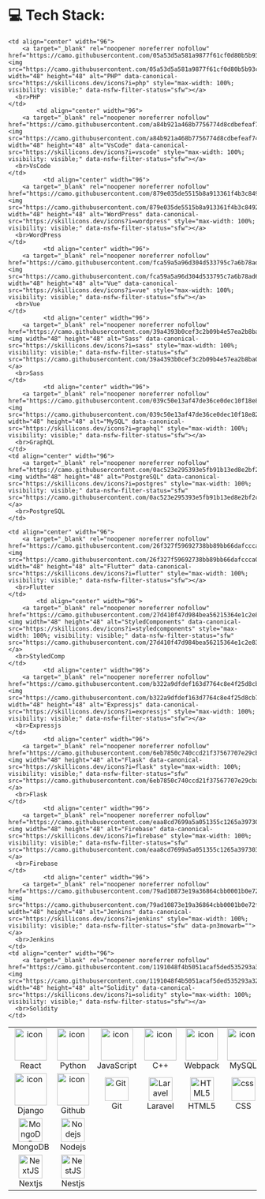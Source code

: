 

# 💻 Tech Stack:
<table align="center">
  <tbody><tr>
    <td align="center" width="96">
        <a target="_blank" rel="noopener noreferrer nofollow" href="https://camo.githubusercontent.com/48a026f4399514afed27e76efb9f48e139a0ba4b613d933a8c7a094dc1da475c/68747470733a2f2f74656368737461636b2d67656e657261746f722e76657263656c2e6170702f72656163742d69636f6e2e737667"><img src="https://camo.githubusercontent.com/48a026f4399514afed27e76efb9f48e139a0ba4b613d933a8c7a094dc1da475c/68747470733a2f2f74656368737461636b2d67656e657261746f722e76657263656c2e6170702f72656163742d69636f6e2e737667" alt="icon" width="65" height="65" data-canonical-src="https://techstack-generator.vercel.app/react-icon.svg" style="max-width: 100%; visibility: visible;" data-nsfw-filter-status="sfw"></a>
      <br>React
    </td>
    <td align="center" width="96">
      <a href="#macropower-tech">
        <img src="https://camo.githubusercontent.com/52ec9548f75773e7841dd77f89a654e8a0bc2cce02da2eb43f84240f50351512/68747470733a2f2f74656368737461636b2d67656e657261746f722e76657263656c2e6170702f707974686f6e2d69636f6e2e737667" alt="icon" width="65" height="65" data-canonical-src="https://techstack-generator.vercel.app/python-icon.svg" style="max-width: 100%; visibility: visible;" data-nsfw-filter-status="sfw">
      </a>
      <br>Python
    </td>
    <td align="center" width="96">
        <a target="_blank" rel="noopener noreferrer nofollow" href="https://camo.githubusercontent.com/0418a2bf25601cc5d8fae74f654b10d5734360ff2b1bb3b2fea4bb086baf5586/68747470733a2f2f74656368737461636b2d67656e657261746f722e76657263656c2e6170702f6a732d69636f6e2e737667"><img src="https://camo.githubusercontent.com/0418a2bf25601cc5d8fae74f654b10d5734360ff2b1bb3b2fea4bb086baf5586/68747470733a2f2f74656368737461636b2d67656e657261746f722e76657263656c2e6170702f6a732d69636f6e2e737667" alt="icon" width="65" height="65" data-canonical-src="https://techstack-generator.vercel.app/js-icon.svg" style="max-width: 100%; visibility: visible;" data-nsfw-filter-status="sfw"></a>
      <br>JavaScript
    </td>
    <td align="center" width="96">
        <a target="_blank" rel="noopener noreferrer nofollow" href="https://camo.githubusercontent.com/5cbf52740afc324c4f1a132543c6de32bf96ef976e482aca9d374589dd1b3d4d/68747470733a2f2f74656368737461636b2d67656e657261746f722e76657263656c2e6170702f6370702d69636f6e2e737667"><img src="https://camo.githubusercontent.com/5cbf52740afc324c4f1a132543c6de32bf96ef976e482aca9d374589dd1b3d4d/68747470733a2f2f74656368737461636b2d67656e657261746f722e76657263656c2e6170702f6370702d69636f6e2e737667" alt="icon" width="65" height="65" data-canonical-src="https://techstack-generator.vercel.app/cpp-icon.svg" style="max-width: 100%; visibility: visible;" data-nsfw-filter-status="sfw"></a>
      <br>C++
    </td>
    <td align="center" width="96">
        <a target="_blank" rel="noopener noreferrer nofollow" href="https://camo.githubusercontent.com/06187b72fe2f30427175d4aa9586942c65db4d83e7f026df0fb755c87d324e3a/68747470733a2f2f74656368737461636b2d67656e657261746f722e76657263656c2e6170702f7765627061636b2d69636f6e2e737667"><img src="https://camo.githubusercontent.com/06187b72fe2f30427175d4aa9586942c65db4d83e7f026df0fb755c87d324e3a/68747470733a2f2f74656368737461636b2d67656e657261746f722e76657263656c2e6170702f7765627061636b2d69636f6e2e737667" alt="icon" width="65" height="65" data-canonical-src="https://techstack-generator.vercel.app/webpack-icon.svg" style="max-width: 100%; visibility: visible;" data-nsfw-filter-status="sfw"></a>
      <br>Webpack
    </td>
    <td align="center" width="96">
        <a target="_blank" rel="noopener noreferrer nofollow" href="https://camo.githubusercontent.com/69fa8ed185f6026de241b4a3eb05855be4660cbc2d36f01b9e9b64e32e0472da/68747470733a2f2f74656368737461636b2d67656e657261746f722e76657263656c2e6170702f6d7973716c2d69636f6e2e737667"><img alt="icon" width="65" height="65" data-canonical-src="https://techstack-generator.vercel.app/mysql-icon.svg" style="max-width: 100%; visibility: visible;" data-nsfw-filter-status="sfw" src="https://camo.githubusercontent.com/69fa8ed185f6026de241b4a3eb05855be4660cbc2d36f01b9e9b64e32e0472da/68747470733a2f2f74656368737461636b2d67656e657261746f722e76657263656c2e6170702f6d7973716c2d69636f6e2e737667"></a>
      <br>MySQL
    </td>
    <td align="center" width="96">
        <a target="_blank" rel="noopener noreferrer nofollow" href="https://camo.githubusercontent.com/b8dc7de058b6dca715cef009bc63e74b49f0747d6252cff3da6e7289bf8774d1/68747470733a2f2f74656368737461636b2d67656e657261746f722e76657263656c2e6170702f74732d69636f6e2e737667"><img src="https://camo.githubusercontent.com/b8dc7de058b6dca715cef009bc63e74b49f0747d6252cff3da6e7289bf8774d1/68747470733a2f2f74656368737461636b2d67656e657261746f722e76657263656c2e6170702f74732d69636f6e2e737667" alt="icon" width="65" height="65" data-canonical-src="https://techstack-generator.vercel.app/ts-icon.svg" style="max-width: 100%; visibility: visible;" data-nsfw-filter-status="sfw"></a>
      <br>TypeScript
    </td>
    <td align="center" width="96">
        <a target="_blank" rel="noopener noreferrer nofollow" href="https://camo.githubusercontent.com/e914c0e2dafdbf72f0a912f5620bf5048473024747e61323100770b0724ecd6e/68747470733a2f2f74656368737461636b2d67656e657261746f722e76657263656c2e6170702f6177732d69636f6e2e737667"><img alt="icon" width="65" height="65" data-canonical-src="https://techstack-generator.vercel.app/aws-icon.svg" style="max-width: 100%; visibility: visible;" data-nsfw-filter-status="sfw" src="https://camo.githubusercontent.com/e914c0e2dafdbf72f0a912f5620bf5048473024747e61323100770b0724ecd6e/68747470733a2f2f74656368737461636b2d67656e657261746f722e76657263656c2e6170702f6177732d69636f6e2e737667"></a>
      <br>AWS
    </td>
    <td align="center" width="96">
        <a target="_blank" rel="noopener noreferrer nofollow" href="https://camo.githubusercontent.com/ca8676621360fbaf31b9aca54d45d5e19e1695ca8247bbb216eaeb81ea05cd85/68747470733a2f2f74656368737461636b2d67656e657261746f722e76657263656c2e6170702f6373686172702d69636f6e2e737667"><img src="https://camo.githubusercontent.com/ca8676621360fbaf31b9aca54d45d5e19e1695ca8247bbb216eaeb81ea05cd85/68747470733a2f2f74656368737461636b2d67656e657261746f722e76657263656c2e6170702f6373686172702d69636f6e2e737667" alt="icon" width="65" height="65" data-canonical-src="https://techstack-generator.vercel.app/csharp-icon.svg" style="max-width: 100%; visibility: visible;" data-nsfw-filter-status="sfw"></a>
      <br>C#
    </td>
  </tr>
  <tr>
  <td align="center" width="96">
        <a target="_blank" rel="noopener noreferrer nofollow" href="https://camo.githubusercontent.com/b24750380ccf58b0c7d79c7875d7300b2b99a49061c7e4199ac077c4713f7156/68747470733a2f2f74656368737461636b2d67656e657261746f722e76657263656c2e6170702f646a616e676f2d69636f6e2e737667"><img src="https://camo.githubusercontent.com/b24750380ccf58b0c7d79c7875d7300b2b99a49061c7e4199ac077c4713f7156/68747470733a2f2f74656368737461636b2d67656e657261746f722e76657263656c2e6170702f646a616e676f2d69636f6e2e737667" alt="icon" width="65" height="65" data-canonical-src="https://techstack-generator.vercel.app/django-icon.svg" style="max-width: 100%; visibility: visible;" data-nsfw-filter-status="sfw"></a>
      <br>Django
    </td><td align="center" width="96">
        <a target="_blank" rel="noopener noreferrer nofollow" href="https://camo.githubusercontent.com/19cf1f6246a55a20a2fc585c1517827a55ab59b18a5306974f54a5b6f4e35fc9/68747470733a2f2f74656368737461636b2d67656e657261746f722e76657263656c2e6170702f6769746875622d69636f6e2e737667"><img alt="icon" width="65" height="65" data-canonical-src="https://techstack-generator.vercel.app/github-icon.svg" style="max-width: 100%; visibility: visible;" data-nsfw-filter-status="sfw" src="https://camo.githubusercontent.com/19cf1f6246a55a20a2fc585c1517827a55ab59b18a5306974f54a5b6f4e35fc9/68747470733a2f2f74656368737461636b2d67656e657261746f722e76657263656c2e6170702f6769746875622d69636f6e2e737667"></a>
      <br>Github
    </td>
    <td align="center" width="96"> 
        <a target="_blank" rel="noopener noreferrer nofollow" href="https://user-images.githubusercontent.com/25181517/192108372-f71d70ac-7ae6-4c0d-8395-51d8870c2ef0.png"><img width="48" height="48" alt="Git" style="max-width: 100%; visibility: visible;" data-nsfw-filter-status="sfw" src="https://user-images.githubusercontent.com/25181517/192108372-f71d70ac-7ae6-4c0d-8395-51d8870c2ef0.png"></a>
      <br>Git
    </td>
    <td align="center" width="96">
        <a target="_blank" rel="noopener noreferrer nofollow" href="https://camo.githubusercontent.com/c13b98c833933f68c7824fd047855dc5059276cb0ee54a743afe7a714bd23921/68747470733a2f2f736b696c6c69636f6e732e6465762f69636f6e733f693d6c61726176656c"><img width="48" height="48" alt="Laravel" data-canonical-src="https://skillicons.dev/icons?i=laravel" style="max-width: 100%; visibility: visible;" data-nsfw-filter-status="sfw" src="https://camo.githubusercontent.com/c13b98c833933f68c7824fd047855dc5059276cb0ee54a743afe7a714bd23921/68747470733a2f2f736b696c6c69636f6e732e6465762f69636f6e733f693d6c61726176656c"></a>
      <br>Laravel
    </td>
    <td align="center" width="96">
        <a target="_blank" rel="noopener noreferrer nofollow" href="https://camo.githubusercontent.com/4c31cabd8b3aa138d55adcf0a5415e5f71f38f4f5eb0ef7312ef675077834b8d/68747470733a2f2f736b696c6c69636f6e732e6465762f69636f6e733f693d68746d6c"><img src="https://camo.githubusercontent.com/4c31cabd8b3aa138d55adcf0a5415e5f71f38f4f5eb0ef7312ef675077834b8d/68747470733a2f2f736b696c6c69636f6e732e6465762f69636f6e733f693d68746d6c" width="48" height="48" alt="HTML5" data-canonical-src="https://skillicons.dev/icons?i=html" style="max-width: 100%; visibility: visible;" data-nsfw-filter-status="sfw"></a>
      <br>HTML5
    </td>
    <td align="center" width="96">
        <a target="_blank" rel="noopener noreferrer nofollow" href="https://camo.githubusercontent.com/e531a79257b93921f8b58efa952eb049ceb2672bcf57bd666165476261c145a8/68747470733a2f2f736b696c6c69636f6e732e6465762f69636f6e733f693d637373"><img src="https://camo.githubusercontent.com/e531a79257b93921f8b58efa952eb049ceb2672bcf57bd666165476261c145a8/68747470733a2f2f736b696c6c69636f6e732e6465762f69636f6e733f693d637373" width="48" height="48" alt="css" data-canonical-src="https://skillicons.dev/icons?i=css" style="max-width: 100%; visibility: visible;" data-nsfw-filter-status="sfw"></a>
      <br>CSS
    </td>
    <td align="center" width="96">
        <a target="_blank" rel="noopener noreferrer nofollow" href="https://camo.githubusercontent.com/c2a1c48be1091ce6a771794bf0b3bc45b58e5ce1531810e48cea88a7bae4c121/68747470733a2f2f736b696c6c69636f6e732e6465762f69636f6e733f693d626f6f747374726170"><img src="https://camo.githubusercontent.com/c2a1c48be1091ce6a771794bf0b3bc45b58e5ce1531810e48cea88a7bae4c121/68747470733a2f2f736b696c6c69636f6e732e6465762f69636f6e733f693d626f6f747374726170" width="48" height="48" alt="bootstrap" data-canonical-src="https://skillicons.dev/icons?i=bootstrap" style="max-width: 100%; visibility: visible;" data-nsfw-filter-status="sfw"></a>
      <br>Bootstrap
    </td>
    <td align="center" width="96">
        <a target="_blank" rel="noopener noreferrer nofollow" href="https://camo.githubusercontent.com/90821127892b2ab8fed54a30b62e3875250c25b0ff2b0466eade956773d27126/68747470733a2f2f736b696c6c69636f6e732e6465762f69636f6e733f693d7461696c77696e64"><img src="https://camo.githubusercontent.com/90821127892b2ab8fed54a30b62e3875250c25b0ff2b0466eade956773d27126/68747470733a2f2f736b696c6c69636f6e732e6465762f69636f6e733f693d7461696c77696e64" width="48" height="48" alt="tailwind" data-canonical-src="https://skillicons.dev/icons?i=tailwind" style="max-width: 100%; visibility: visible;" data-nsfw-filter-status="sfw"></a>
      <br>Tailwind
    </td>
    <td align="center" width="96">
        <a target="_blank" rel="noopener noreferrer nofollow" href="https://camo.githubusercontent.com/92b57616aa8c824a491469633dc693341da362ae233bf03e0384cfb9a154ddcf/68747470733a2f2f736b696c6c69636f6e732e6465762f69636f6e733f693d6a7175657279"><img width="48" height="48" alt="jQuery" data-canonical-src="https://skillicons.dev/icons?i=jquery" style="max-width: 100%; visibility: visible;" data-nsfw-filter-status="sfw" src="https://camo.githubusercontent.com/92b57616aa8c824a491469633dc693341da362ae233bf03e0384cfb9a154ddcf/68747470733a2f2f736b696c6c69636f6e732e6465762f69636f6e733f693d6a7175657279"></a>
      <br>jQuery
    </td>
  </tr>
 <tr>
      <td align="center" width="96">
        <a target="_blank" rel="noopener noreferrer nofollow" href="https://camo.githubusercontent.com/c0656fe26e0bd17784e371c880b6007a53afa88b8cc9e29f8d48f8b8c3ca5c95/68747470733a2f2f736b696c6c69636f6e732e6465762f69636f6e733f693d6d6f6e676f6462"><img src="https://camo.githubusercontent.com/c0656fe26e0bd17784e371c880b6007a53afa88b8cc9e29f8d48f8b8c3ca5c95/68747470733a2f2f736b696c6c69636f6e732e6465762f69636f6e733f693d6d6f6e676f6462" width="48" height="48" alt="MongoDB" data-canonical-src="https://skillicons.dev/icons?i=mongodb" style="max-width: 100%; visibility: visible;" data-nsfw-filter-status="sfw"></a>
      <br>MongoDB
    </td>
        <td align="center" width="96">
        <a target="_blank" rel="noopener noreferrer nofollow" href="https://camo.githubusercontent.com/7d2502981f54a67b821893f32f9ae04884c4ae47bafe9dd26ae43563398cd599/68747470733a2f2f736b696c6c69636f6e732e6465762f69636f6e733f693d6e6f64656a73"><img width="48" height="48" alt="Nodejs" data-canonical-src="https://skillicons.dev/icons?i=nodejs" style="max-width: 100%; visibility: visible;" data-nsfw-filter-status="sfw" src="https://camo.githubusercontent.com/7d2502981f54a67b821893f32f9ae04884c4ae47bafe9dd26ae43563398cd599/68747470733a2f2f736b696c6c69636f6e732e6465762f69636f6e733f693d6e6f64656a73"></a>
      <br>Nodejs
      </td>
      
    <td align="center" width="96">
        <a target="_blank" rel="noopener noreferrer nofollow" href="https://camo.githubusercontent.com/05a53d5a581a9877f61cf0d80b5b93ccfebdca3a414d0d943287552639be18f6/68747470733a2f2f736b696c6c69636f6e732e6465762f69636f6e733f693d706870"><img src="https://camo.githubusercontent.com/05a53d5a581a9877f61cf0d80b5b93ccfebdca3a414d0d943287552639be18f6/68747470733a2f2f736b696c6c69636f6e732e6465762f69636f6e733f693d706870" width="48" height="48" alt="PHP" data-canonical-src="https://skillicons.dev/icons?i=php" style="max-width: 100%; visibility: visible;" data-nsfw-filter-status="sfw"></a>
      <br>PHP
    </td>
            <td align="center" width="96">
        <a target="_blank" rel="noopener noreferrer nofollow" href="https://camo.githubusercontent.com/a84b921a468b7756774d8cdbefeaf74db66bd4452392162b76b9845cd7f58301/68747470733a2f2f736b696c6c69636f6e732e6465762f69636f6e733f693d7673636f6465"><img src="https://camo.githubusercontent.com/a84b921a468b7756774d8cdbefeaf74db66bd4452392162b76b9845cd7f58301/68747470733a2f2f736b696c6c69636f6e732e6465762f69636f6e733f693d7673636f6465" width="48" height="48" alt="VsCode" data-canonical-src="https://skillicons.dev/icons?i=vscode" style="max-width: 100%; visibility: visible;" data-nsfw-filter-status="sfw"></a>
      <br>VsCode
    </td>
              <td align="center" width="96">
        <a target="_blank" rel="noopener noreferrer nofollow" href="https://camo.githubusercontent.com/879e035de5515b8a913361f4b3c84927540232993db8fbd906bdc1f81f98c19d/68747470733a2f2f736b696c6c69636f6e732e6465762f69636f6e733f693d776f72647072657373"><img src="https://camo.githubusercontent.com/879e035de5515b8a913361f4b3c84927540232993db8fbd906bdc1f81f98c19d/68747470733a2f2f736b696c6c69636f6e732e6465762f69636f6e733f693d776f72647072657373" width="48" height="48" alt="WordPress" data-canonical-src="https://skillicons.dev/icons?i=wordpress" style="max-width: 100%; visibility: visible;" data-nsfw-filter-status="sfw"></a>
      <br>WordPress
    </td>
              <td align="center" width="96">
        <a target="_blank" rel="noopener noreferrer nofollow" href="https://camo.githubusercontent.com/fca59a5a96d304d533795c7a6b78ad67a6ea3f43a0be9759f73980ec50d2cf41/68747470733a2f2f736b696c6c69636f6e732e6465762f69636f6e733f693d767565"><img src="https://camo.githubusercontent.com/fca59a5a96d304d533795c7a6b78ad67a6ea3f43a0be9759f73980ec50d2cf41/68747470733a2f2f736b696c6c69636f6e732e6465762f69636f6e733f693d767565" width="48" height="48" alt="Vue" data-canonical-src="https://skillicons.dev/icons?i=vue" style="max-width: 100%; visibility: visible;" data-nsfw-filter-status="sfw"></a>
      <br>Vue
    </td>
              <td align="center" width="96">
        <a target="_blank" rel="noopener noreferrer nofollow" href="https://camo.githubusercontent.com/39a4393b0cef3c2b09b4e57ea2b8ba02b3f6af3c628943378d517d79f3f076ff/68747470733a2f2f736b696c6c69636f6e732e6465762f69636f6e733f693d73617373"><img width="48" height="48" alt="Sass" data-canonical-src="https://skillicons.dev/icons?i=sass" style="max-width: 100%; visibility: visible;" data-nsfw-filter-status="sfw" src="https://camo.githubusercontent.com/39a4393b0cef3c2b09b4e57ea2b8ba02b3f6af3c628943378d517d79f3f076ff/68747470733a2f2f736b696c6c69636f6e732e6465762f69636f6e733f693d73617373"></a>
      <br>Sass
    </td>
              <td align="center" width="96">
        <a target="_blank" rel="noopener noreferrer nofollow" href="https://camo.githubusercontent.com/039c50e13af47de36ce0dec10f18e82f274b845440486760ecbf47dc2ac754b7/68747470733a2f2f736b696c6c69636f6e732e6465762f69636f6e733f693d6772617068716c"><img src="https://camo.githubusercontent.com/039c50e13af47de36ce0dec10f18e82f274b845440486760ecbf47dc2ac754b7/68747470733a2f2f736b696c6c69636f6e732e6465762f69636f6e733f693d6772617068716c" width="48" height="48" alt="MySQL" data-canonical-src="https://skillicons.dev/icons?i=graphql" style="max-width: 100%; visibility: visible;" data-nsfw-filter-status="sfw"></a>
      <br>GraphQL
    </td>
    <td align="center" width="96">
        <a target="_blank" rel="noopener noreferrer nofollow" href="https://camo.githubusercontent.com/0ac523e295393e5fb91b13ed8e2bf2cf1bc9669ef91cbe6eaab903a149213087/68747470733a2f2f736b696c6c69636f6e732e6465762f69636f6e733f693d706f737467726573"><img width="48" height="48" alt="PostgreSQL" data-canonical-src="https://skillicons.dev/icons?i=postgres" style="max-width: 100%; visibility: visible;" data-nsfw-filter-status="sfw" src="https://camo.githubusercontent.com/0ac523e295393e5fb91b13ed8e2bf2cf1bc9669ef91cbe6eaab903a149213087/68747470733a2f2f736b696c6c69636f6e732e6465762f69636f6e733f693d706f737467726573"></a>
      <br>PostgreSQL
    </td>
 </tr>
   <tr>
      <td align="center" width="96">
        <a target="_blank" rel="noopener noreferrer nofollow" href="https://camo.githubusercontent.com/61135e092352a622c04c8564bc958cc757cc15909fb8499c01e6ab69d520da85/68747470733a2f2f736b696c6c69636f6e732e6465762f69636f6e733f693d6e6578746a73"><img src="https://camo.githubusercontent.com/61135e092352a622c04c8564bc958cc757cc15909fb8499c01e6ab69d520da85/68747470733a2f2f736b696c6c69636f6e732e6465762f69636f6e733f693d6e6578746a73" width="48" height="48" alt="NextJS" data-canonical-src="https://skillicons.dev/icons?i=nextjs" style="max-width: 100%; visibility: visible;" data-nsfw-filter-status="sfw"></a>
      <br>Nextjs
    </td>
        <td align="center" width="96">
        <a target="_blank" rel="noopener noreferrer nofollow" href="https://camo.githubusercontent.com/f9205822242a3ae053c09a402777d5eeb408f0e10a0facc0b4fc924808056148/68747470733a2f2f736b696c6c69636f6e732e6465762f69636f6e733f693d6e6573746a73"><img width="48" height="48" alt="NestJS" data-canonical-src="https://skillicons.dev/icons?i=nestjs" style="max-width: 100%; visibility: visible;" data-nsfw-filter-status="sfw" src="https://camo.githubusercontent.com/f9205822242a3ae053c09a402777d5eeb408f0e10a0facc0b4fc924808056148/68747470733a2f2f736b696c6c69636f6e732e6465762f69636f6e733f693d6e6573746a73"></a>
      <br>Nestjs
      </td>
      
    <td align="center" width="96">
        <a target="_blank" rel="noopener noreferrer nofollow" href="https://camo.githubusercontent.com/26f327f59692738bb89bb66dafccca00acc589411c914f7a3b4df9d969870abf/68747470733a2f2f736b696c6c69636f6e732e6465762f69636f6e733f693d666c7574746572"><img src="https://camo.githubusercontent.com/26f327f59692738bb89bb66dafccca00acc589411c914f7a3b4df9d969870abf/68747470733a2f2f736b696c6c69636f6e732e6465762f69636f6e733f693d666c7574746572" width="48" height="48" alt="Flutter" data-canonical-src="https://skillicons.dev/icons?i=flutter" style="max-width: 100%; visibility: visible;" data-nsfw-filter-status="sfw"></a>
      <br>Flutter
    </td>
            <td align="center" width="96">
        <a target="_blank" rel="noopener noreferrer nofollow" href="https://camo.githubusercontent.com/27d410f47d984bea56215364e1c2e830250f7aa93089363232691cf35b9f7c21/68747470733a2f2f736b696c6c69636f6e732e6465762f69636f6e733f693d7374796c6564636f6d706f6e656e7473"><img width="48" height="48" alt="StyledComponents" data-canonical-src="https://skillicons.dev/icons?i=styledcomponents" style="max-width: 100%; visibility: visible;" data-nsfw-filter-status="sfw" src="https://camo.githubusercontent.com/27d410f47d984bea56215364e1c2e830250f7aa93089363232691cf35b9f7c21/68747470733a2f2f736b696c6c69636f6e732e6465762f69636f6e733f693d7374796c6564636f6d706f6e656e7473"></a>
      <br>StyledComp
    </td>
              <td align="center" width="96">
        <a target="_blank" rel="noopener noreferrer nofollow" href="https://camo.githubusercontent.com/b322a9dfdef163d7764c8e4f25d8cb75947143b11f27368ef11feba836d13d73/68747470733a2f2f736b696c6c69636f6e732e6465762f69636f6e733f693d657870726573736a73"><img src="https://camo.githubusercontent.com/b322a9dfdef163d7764c8e4f25d8cb75947143b11f27368ef11feba836d13d73/68747470733a2f2f736b696c6c69636f6e732e6465762f69636f6e733f693d657870726573736a73" width="48" height="48" alt="Expressjs" data-canonical-src="https://skillicons.dev/icons?i=expressjs" style="max-width: 100%; visibility: visible;" data-nsfw-filter-status="sfw"></a>
      <br>Expressjs
    </td>
              <td align="center" width="96">
        <a target="_blank" rel="noopener noreferrer nofollow" href="https://camo.githubusercontent.com/6eb7850c740ccd21f37567707e29cba2c2f351a83e0091a2324a068a8eef9c15/68747470733a2f2f736b696c6c69636f6e732e6465762f69636f6e733f693d666c61736b"><img width="48" height="48" alt="Flask" data-canonical-src="https://skillicons.dev/icons?i=flask" style="max-width: 100%; visibility: visible;" data-nsfw-filter-status="sfw" src="https://camo.githubusercontent.com/6eb7850c740ccd21f37567707e29cba2c2f351a83e0091a2324a068a8eef9c15/68747470733a2f2f736b696c6c69636f6e732e6465762f69636f6e733f693d666c61736b"></a>
      <br>Flask
    </td>
              <td align="center" width="96">
        <a target="_blank" rel="noopener noreferrer nofollow" href="https://camo.githubusercontent.com/eaa8cd7699a5a051355c1265a397303230be181869e4ccd74921858f5fa5e608/68747470733a2f2f736b696c6c69636f6e732e6465762f69636f6e733f693d6669726562617365"><img width="48" height="48" alt="Firebase" data-canonical-src="https://skillicons.dev/icons?i=firebase" style="max-width: 100%; visibility: visible;" data-nsfw-filter-status="sfw" src="https://camo.githubusercontent.com/eaa8cd7699a5a051355c1265a397303230be181869e4ccd74921858f5fa5e608/68747470733a2f2f736b696c6c69636f6e732e6465762f69636f6e733f693d6669726562617365"></a>
      <br>Firebase
    </td>
              <td align="center" width="96">
        <a target="_blank" rel="noopener noreferrer nofollow" href="https://camo.githubusercontent.com/79ad10873e19a36864cbb0001b0e72fdc476200778c97ae20cc2db26f503c4c1/68747470733a2f2f736b696c6c69636f6e732e6465762f69636f6e733f693d6a656e6b696e73"><img src="https://camo.githubusercontent.com/79ad10873e19a36864cbb0001b0e72fdc476200778c97ae20cc2db26f503c4c1/68747470733a2f2f736b696c6c69636f6e732e6465762f69636f6e733f693d6a656e6b696e73" width="48" height="48" alt="Jenkins" data-canonical-src="https://skillicons.dev/icons?i=jenkins" style="max-width: 100%; visibility: visible;" data-nsfw-filter-status="sfw" data-pn3mowarb=""></a>
      <br>Jenkins
    </td>
    <td align="center" width="96">
        <a target="_blank" rel="noopener noreferrer nofollow" href="https://camo.githubusercontent.com/1191048f4b5051acaf5ded535293a32147d5be183a9e940a3dcc3b83d64b6b55/68747470733a2f2f736b696c6c69636f6e732e6465762f69636f6e733f693d736f6c6964697479"><img src="https://camo.githubusercontent.com/1191048f4b5051acaf5ded535293a32147d5be183a9e940a3dcc3b83d64b6b55/68747470733a2f2f736b696c6c69636f6e732e6465762f69636f6e733f693d736f6c6964697479" width="48" height="48" alt="Solidity" data-canonical-src="https://skillicons.dev/icons?i=solidity" style="max-width: 100%; visibility: visible;" data-nsfw-filter-status="sfw"></a>
      <br>Solidity
    </td>
 </tr>
</tbody></table>
<br><br>




<center>
